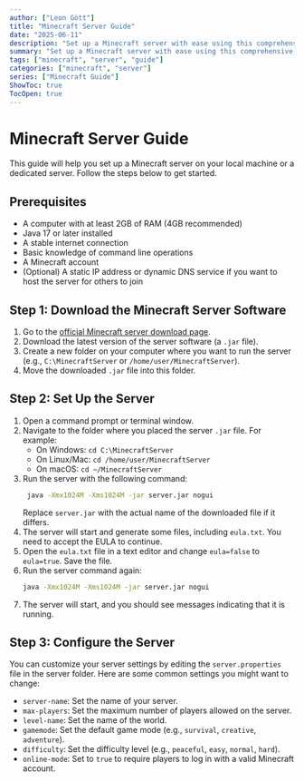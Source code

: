 ```yaml
---
author: ["Leon Gött"]
title: "Minecraft Server Guide"
date: "2025-06-11"
description: "Set up a Minecraft server with ease using this comprehensive guide."
summary: "Set up a Minecraft server with ease using this comprehensive guide."
tags: ["minecraft", "server", "guide"]
categories: ["minecraft", "server"]
series: ["Minecraft Guide"]
ShowToc: true
TocOpen: true
---
```


# Minecraft Server Guide

This guide will help you set up a Minecraft server on your local machine or a dedicated server. Follow the steps below to get started.

## Prerequisites

- A computer with at least 2GB of RAM (4GB recommended)
- Java 17 or later installed
- A stable internet connection
- Basic knowledge of command line operations
- A Minecraft account
- (Optional) A static IP address or dynamic DNS service if you want to host the server for others to join

## Step 1: Download the Minecraft Server Software

1. Go to the [official Minecraft server download page](https://www.minecraft.net/en-us/download/server).
2. Download the latest version of the server software (a `.jar` file).
3. Create a new folder on your computer where you want to run the server (e.g., `C:\MinecraftServer` or `/home/user/MinecraftServer`).
4. Move the downloaded `.jar` file into this folder.

## Step 2: Set Up the Server

1. Open a command prompt or terminal window.
2. Navigate to the folder where you placed the server `.jar` file. For example:
   - On Windows: `cd C:\MinecraftServer`
   - On Linux/Mac: `cd /home/user/MinecraftServer`
   - On macOS: `cd ~/MinecraftServer`
3. Run the server with the following command:
   ```bash
    java -Xmx1024M -Xms1024M -jar server.jar nogui
    ```
    Replace `server.jar` with the actual name of the downloaded file if it differs.
4. The server will start and generate some files, including `eula.txt`. You need to accept the EULA to continue.
5. Open the `eula.txt` file in a text editor and change `eula=false` to `eula=true`. Save the file.
6. Run the server command again:
   ```bash
   java -Xmx1024M -Xms1024M -jar server.jar nogui
   ```
7. The server will start, and you should see messages indicating that it is running.

## Step 3: Configure the Server

You can customize your server settings by editing the `server.properties` file in the server folder. Here are some common settings you might want to change:
- `server-name`: Set the name of your server.
- `max-players`: Set the maximum number of players allowed on the server.
- `level-name`: Set the name of the world.
- `gamemode`: Set the default game mode (e.g., `survival`, `creative`, `adventure`).
- `difficulty`: Set the difficulty level (e.g., `peaceful`, `easy`, `normal`, `hard`).
- `online-mode`: Set to `true` to require players to log in with a valid Minecraft account.
